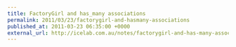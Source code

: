 ```yaml
---
title: FactoryGirl and has_many associations
permalink: 2011/03/23/factorygirl-and-hasmany-associations
published_at: 2011-03-23 06:35:00 +0000
external_url: http://icelab.com.au/notes/factorygirl-and-has-many-associations/
---
```

